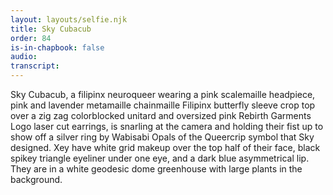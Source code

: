 ```yaml
---
layout: layouts/selfie.njk
title: Sky Cubacub
order: 84
is-in-chapbook: false
audio:
transcript:
---
```


Sky Cubacub, a filipinx neuroqueer wearing a pink scalemaille headpiece, pink and lavender metamaille chainmaille Filipinx butterfly sleeve crop top over a zig zag colorblocked unitard and oversized pink Rebirth Garments Logo laser cut earrings, is snarling at the camera and holding their fist up to show off a silver ring by Wabisabi Opals of the Queercrip symbol that Sky designed. Xey have white grid makeup over the top half of their face, black spikey triangle eyeliner under one eye, and a dark blue asymmetrical lip. They are in a white geodesic dome greenhouse with large plants in the background.
